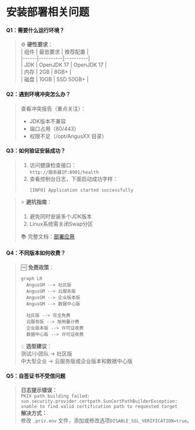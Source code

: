 # 安装部署相关问题

#### **Q1：需要什么运行环境？**
> ⚙️ **硬性要求**：  
> | 组件 | 最低要求 | 推荐配置 |  
> |------|----------|----------|  
> | JDK | OpenJDK 17 | OpenJDK 17 |  
> | 内存 | 2GB | 8GB+ |  
> | 磁盘 | 10GB | SSD 50GB+ |

#### **Q2：遇到环境冲突怎么办？**

> 查看冲突报告（重点关注）：
>    - JDK版本不兼容
>    - 端口占用（80/443）
>    - 权限不足（/opt/AngusXX 目录）

#### **Q3：如何验证安装成功？**
> 1. 访问健康检查接口：  
>    `http://服务器IP:8901/health`
> 2. 查看控制台日志，下面启动成功字样：
>    ```log  
>    [INFO] Application started successfully 
>    ```  

> ⭐ **避坑指南**：
> 1. 避免同时安装多个JDK版本
> 2. Linux系统需关闭Swap分区
>
> 📚 完整文档：[部署应用](../installation/AngusGM)

#### **Q4：不同版本如何收费？**
> 🆓 **免费政策**：
> ```mermaid  
> graph LR
>   AngusGM --> 社区版
>   AngusGM --> 云服务版
>   AngusGM --> 企业版本版
>   AngusGM --> 数据中心版
>   
>   社区版 --> 完全免费
>   云服务版 --> 按用量计费
>   企业版本版 --> 许可证收费
>   数据中心版 --> 许可证收费
> ```  
> 💡 **选型建议**：  
> 测试/小团队 → 社区版  
> 中大型企业 → 云服务版或企业版本和数据中心版

#### **Q5：自签证书不受信问题**
> **日志提示错误：**  
> `PKIX path building failed: sun.security.provider.certpath.SunCertPathBuilderException: unable to find valid certification path to requested target`  
> **解决方式：**  
> 修改 `.priv.env` 文件，添加或修改选项`DISABLE_SSL_VERIFICATION=true`。